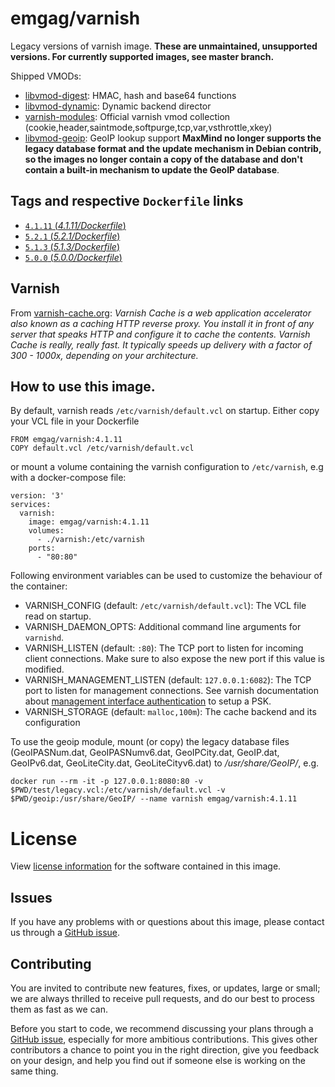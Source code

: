# emgag/varnish

Legacy versions of varnish image. **These are unmaintained, unsupported versions. For currently supported images, see master branch.**

Shipped VMODs:
* [libvmod-digest](https://github.com/varnish/libvmod-digest): HMAC, hash and base64 functions
* [libvmod-dynamic](https://github.com/nigoroll/libvmod-dynamic): Dynamic backend director
* [varnish-modules](https://github.com/varnish/varnish-modules): Official varnish vmod collection (cookie,header,saintmode,softpurge,tcp,var,vsthrottle,xkey)
* [libvmod-geoip](https://github.com/varnish/libvmod-geoip): GeoIP lookup support **MaxMind no longer supports the legacy database format and the update mechanism in Debian contrib, so the images no longer contain a copy of the database and don't contain a built-in mechanism to update the GeoIP database**. 

## Tags and respective `Dockerfile` links

- [`4.1.11` (*4.1.11/Dockerfile*)](https://github.com/emgag/docker-varnish/blob/master/4.1/Dockerfile)
- [`5.2.1` (*5.2.1/Dockerfile*)](https://github.com/emgag/docker-varnish/blob/master/5.2/Dockerfile)
- [`5.1.3` (*5.1.3/Dockerfile*)](https://github.com/emgag/docker-varnish/blob/master/5.1/Dockerfile)
- [`5.0.0` (*5.0.0/Dockerfile*)](https://github.com/emgag/docker-varnish/blob/master/5.0/Dockerfile)

## Varnish

From [varnish-cache.org](https://varnish-cache.org/intro/index.html): _Varnish Cache is a web application accelerator also known as a caching HTTP reverse proxy. You install it in front of any server that speaks HTTP and configure it to cache the contents. Varnish Cache is really, really fast. It typically speeds up delivery with a factor of 300 - 1000x, depending on your architecture._

## How to use this image.

By default, varnish reads `/etc/varnish/default.vcl` on startup. Either copy your VCL file in your Dockerfile  
  
```
FROM emgag/varnish:4.1.11
COPY default.vcl /etc/varnish/default.vcl
```

or mount a volume containing the varnish configuration to `/etc/varnish`, e.g with a docker-compose file:

```
version: '3'
services:
  varnish:
    image: emgag/varnish:4.1.11
    volumes:
      - ./varnish:/etc/varnish
    ports:
      - "80:80"
```

Following environment variables can be used to customize the behaviour of the container:
* VARNISH_CONFIG (default: `/etc/varnish/default.vcl`): The VCL file read on startup.
* VARNISH_DAEMON_OPTS: Additional command line arguments for `varnishd`.
* VARNISH_LISTEN (default: `:80`): The TCP port to listen for incoming client connections. Make sure to also expose the new port if this value is modified.
* VARNISH_MANAGEMENT_LISTEN (default: `127.0.0.1:6082`): The TCP port to listen for management connections. See varnish documentation about [management interface authentication](https://varnish-cache.org/docs/trunk/users-guide/run_security.html) to setup a PSK.  
* VARNISH_STORAGE (default: `malloc,100m`): The cache backend and its configuration 

To use the geoip module, mount (or copy) the legacy database files (GeoIPASNum.dat, GeoIPASNumv6.dat, GeoIPCity.dat, GeoIP.dat, GeoIPv6.dat, GeoLiteCity.dat, GeoLiteCityv6.dat) to _/usr/share/GeoIP/_, e.g.

```
docker run --rm -it -p 127.0.0.1:8080:80 -v $PWD/test/legacy.vcl:/etc/varnish/default.vcl -v $PWD/geoip:/usr/share/GeoIP/ --name varnish emgag/varnish:4.1.11
```

# License

View [license information](https://github.com/emgag/docker-varnish/blob/master/LICENSE) for the software contained in this image.

## Issues

If you have any problems with or questions about this image, please contact us through a [GitHub issue](https://github.com/emgag/docker-varnish/issues).

## Contributing

You are invited to contribute new features, fixes, or updates, large or small; we are always thrilled to receive pull requests, and do our best to process them as fast as we can.

Before you start to code, we recommend discussing your plans through a [GitHub issue](https://github.com/emgag/docker-varnish/issues), especially for more ambitious contributions. This gives other contributors a chance to point you in the right direction, give you feedback on your design, and help you find out if someone else is working on the same thing.
